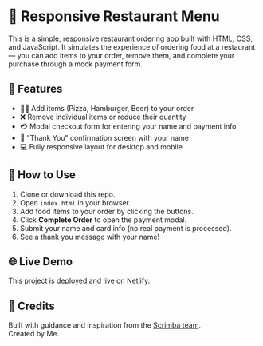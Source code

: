 # 🍔 Responsive Restaurant Menu

This is a simple, responsive restaurant ordering app built with HTML, CSS, and JavaScript. It simulates the experience of ordering food at a restaurant — you can add items to your order, remove them, and complete your purchase through a mock payment form.

## 🧾 Features

- 🧍‍♂️ Add items (Pizza, Hamburger, Beer) to your order  
- ❌ Remove individual items or reduce their quantity  
- 💳 Modal checkout form for entering your name and payment info  
- 🙏 "Thank You" confirmation screen with your name  
- 💻 Fully responsive layout for desktop and mobile

## 🚀 How to Use

1. Clone or download this repo.  
2. Open `index.html` in your browser.  
3. Add food items to your order by clicking the buttons.  
4. Click **Complete Order** to open the payment modal.  
5. Submit your name and card info (no real payment is processed).  
6. See a thank you message with your name!

## 🌐 Live Demo

This project is deployed and live on [Netlify](https://restaurantapp-nlc.netlify.app).

## 🙌 Credits

Built with guidance and inspiration from the [Scrimba team](https://scrimba.com).  
Created by Me.
